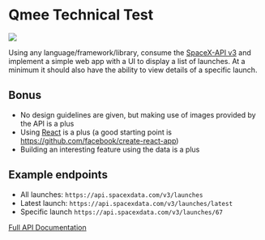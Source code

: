 # Qmee Technical Test

![](https://farm5.staticflickr.com/4891/39745614053_43855205bc_o.jpg)

Using any language/framework/library, consume the [SpaceX-API v3](https://github.com/r-spacex/SpaceX-API) and implement a simple web app with a UI to display a list of launches. At a minimum it should also have the ability to view details of a specific launch.

## Bonus

- No design guidelines are given, but making use of images provided by the API is a plus
- Using [React](https://reactjs.org/) is a plus (a good starting point is https://github.com/facebook/create-react-app)
- Building an interesting feature using the data is a plus

## Example endpoints

- All launches: `https://api.spacexdata.com/v3/launches`
- Latest launch: `https://api.spacexdata.com/v3/launches/latest`
- Specific launch `https://api.spacexdata.com/v3/launches/67`

[Full API Documentation](https://documenter.getpostman.com/view/2025350/RWaEzAiG)

